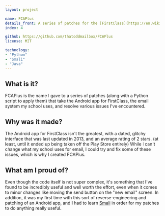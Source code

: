 ```yaml
---
layout: project

name: FCAPlus
details_front: A series of patches for the [FirstClass](https://en.wikipedia.org/wiki/FirstClass){:target="_blank"}{:rel="noopener noreferrer"} Android app that improve the app's usability and fix various bugs.
index: 4

github: https://github.com/thatoddmailbox/FCAPlus
license: MIT

technology:
- "Python"
- "Smali"
- "Java"
---
```

## What is it?
FCAPlus is the name I gave to a series of patches (along with a Python script to apply them) that take the Android app for FirstClass, the email system my school uses, and resolve various issues I've encountered.

## Why was it made?
The Android app for FirstClass isn't the greatest, with a dated, glitchy interface that was last updated in 2013, and an average rating of 2 stars. (at least, until it ended up being taken off the Play Store entirely) While I can't change what my school uses for email, I could try and fix some of these issues, which is why I created FCAPlus.

## What am I proud of?
Even though the code itself is not super complex, it's something that I've found to be incredibly useful and well worth the effort, even when it comes to minor changes like moving the send button on the "new email" screen. In addition, it was my first time with this sort of reverse-engineering and patching of an Android app, and I had to learn [Smali](https://github.com/JesusFreke/smali) in order for my patches to do anything really useful.